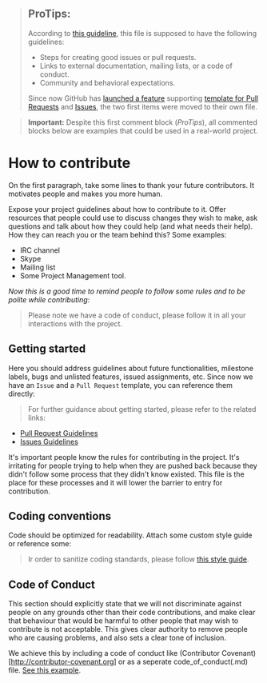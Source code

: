 > ## ProTips:
> 
> According to [this guideline](https://help.github.com/articles/setting-guidelines-for-repository-contributors/), this file is supposed to have the following guidelines:
>
> * Steps for creating good issues or pull requests.
> * Links to external documentation, mailing lists, or a code of conduct.
> * Community and behavioral expectations.
>
> Since now GitHub has [launched a feature](https://github.com/blog/2111-issue-and-pull-request-templates) supporting [template for Pull Requests](PULL_REQUEST_TEMPLATE.md) and [Issues](ISSUE_TEMPLATE.md), the two first items were moved to their own file.

> **Important:** Despite this first comment block (_ProTips_), all commented blocks below are examples that could be used in a real-world project.

# How to contribute

On the first paragraph, take some lines to thank your future contributors. It motivates people and makes you more human.

Expose your project guidelines about how to contribute to it. Offer resources that people could use to discuss changes they wish to make, ask questions and talk about how they could help (and what needs their help). How they can reach you or the team behind this? Some examples:

* IRC channel
* Skype
* Mailing list
* Some Project Management tool. 

_Now this is a good time to remind people to follow some rules and to be polite while contributing:_

> Please note we have a code of conduct, please follow it in all your interactions with the project.

## Getting started

Here you should address guidelines about future functionalities, milestone labels, bugs and unlisted features, issued assignments, etc. Since now we have an `Issue` and a `Pull Request` template, you can reference them directly:

> For further guidance about getting started, please refer to the related links:

* [Pull Request Guidelines](PULL_REQUEST_TEMPLATE.md)
* [Issues Guidelines](ISSUE_TEMPLATE.md)

It's important people know the rules for contributing in the project. It's irritating for people trying to help when they are pushed back because they didn't follow some process that they didn't know existed. This file is the place for these processes and it will lower the barrier to entry for contribution.

## Coding conventions

Code should be optimized for readability. Attach some custom style guide or reference some:

> Ir order to sanitize coding standards, please follow [this style guide](https://github.com/airbnb/javascript).

## Code of Conduct

This section should explicitly state that we will not discriminate against people on any grounds other than their code contributions, and make clear that behaviour that would be harmful to other people that may wish to contribute is not acceptable. This gives clear authority to remove people who are causing problems, and also sets a clear tone of inclusion. 

We achieve this by including a code of conduct like (Contributor Covenant)[http://contributor-covenant.org] or as a seperate code_of_conduct(.md) file. [See this example](http://contributor-covenant.org/version/1/4/).